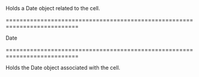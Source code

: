 <!--**
/*-------------------------------------------
    Auto-generated file. Do not modify.
-------------------------------------------

**-->
<!--d-->Holds a Date object related to the cell.<!--/d-->
===========================================================================
<!--type-->Date<!--/type-->
===========================================================================

<!--shortDescription-->
Holds the Date object associated with the cell.
<!--/shortDescription-->

<!--fullDescription-->

<!--/fullDescription-->